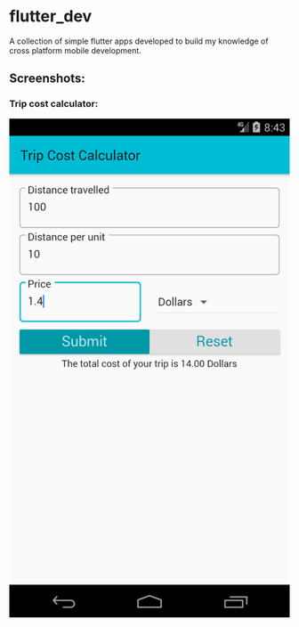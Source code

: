 # flutter_dev

A collection of simple flutter apps developed to build my knowledge of cross platform mobile development.

## Screenshots: 

### Trip cost calculator:
![](screenshots/trip_cost.png)
